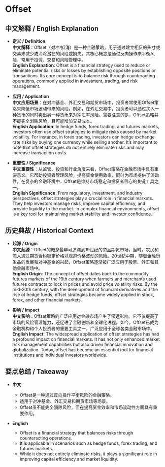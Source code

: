 # Offset

## 中文解释 / English Explanation

* **定义 / Definition**  
  **中文解释**：Offset（对冲/抵消）是一种金融策略，用于通过建立相反的头寸或交易来减少或消除潜在的风险或损失。其核心概念是通过反向操作来平衡风险，常用于投资、交易和风险管理中。  
  **English Explanation**: Offset is a financial strategy used to reduce or eliminate potential risks or losses by establishing opposite positions or transactions. Its core concept is to balance risk through counteracting operations, commonly applied in investment, trading, and risk management.

* **应用 / Application**  
  **中文应用场景**：在对冲基金、外汇交易和期货市场中，投资者常使用Offset策略来降低市场波动带来的风险。例如，在外汇交易中，投资者可以通过买入一种货币的同时卖出另一种货币来对冲汇率风险。需要注意的是，Offset策略并不能完全消除风险，且可能增加交易成本。  
  **English Application**: In hedge funds, forex trading, and futures markets, investors often use offset strategies to mitigate risks caused by market volatility. For instance, in forex trading, investors can hedge exchange rate risks by buying one currency while selling another. It’s important to note that offset strategies do not entirely eliminate risks and may increase transaction costs.

* **重要性 / Significance**  
  **中文重要性**：从监管、投资和行业角度来看，Offset策略在金融市场中具有重要意义。它帮助投资者管理风险，提高资金使用效率，同时为市场提供了流动性。在复杂的金融环境中，Offset是维持市场稳定和投资者信心的关键工具之一。  
  **English Significance**: From regulatory, investment, and industry perspectives, offset strategies play a crucial role in financial markets. They help investors manage risks, improve capital efficiency, and provide liquidity to the market. In complex financial environments, offset is a key tool for maintaining market stability and investor confidence.

## 历史典故 / Historical Context

* **起源 / Origin**  
  **中文起源**：Offset的概念最早可追溯到19世纪的商品期货市场。当时，农民和商人通过期货合约锁定价格以规避价格波动的风险。20世纪中期，随着金融衍生品的发展和对冲基金的兴起，Offset策略逐渐被广泛应用于股票、外汇和其他金融市场中。  
  **English Origin**: The concept of offset dates back to the commodity futures markets of the 19th century when farmers and merchants used futures contracts to lock in prices and avoid price volatility risks. By the mid-20th century, with the development of financial derivatives and the rise of hedge funds, offset strategies became widely applied in stock, forex, and other financial markets.

* **影响 / Impact**  
  **中文影响**：Offset策略的广泛应用对金融市场产生了深远影响。它不仅提高了市场的风险管理能力，还促进了金融创新和全球化进程。如今，Offset已成为金融机构和个人投资者的重要工具之一，广泛应用于全球各类金融市场中。  
  **English Impact**: The widespread application of offset strategies has had a profound impact on financial markets. It has not only enhanced market risk management capabilities but also driven financial innovation and globalization. Today, offset has become an essential tool for financial institutions and individual investors worldwide.

## 要点总结 / Takeaway

* **中文**  
  - Offset是一种通过反向操作平衡风险的金融策略。  
  - 适用于对冲基金、外汇交易和期货市场等场景。  
  - Offset虽不能完全消除风险，但在提高资金效率和市场流动性方面具有重要作用。

* **English**  
  - Offset is a financial strategy that balances risks through counteracting operations.  
  - It is applicable in scenarios such as hedge funds, forex trading, and futures markets.  
  - While it does not entirely eliminate risks, it plays a significant role in improving capital efficiency and market liquidity.